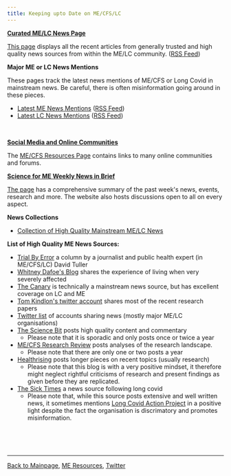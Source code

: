```yaml
---
title: Keeping upto Date on ME/CFS/LC
---
```



**[Curated ME/LC News Page](https://me-cfs.github.io/news/community/)**

[This page](https://me-cfs.github.io/news/community/) displays all the recent articles from generally trusted and high quality news sources from within the ME/LC community. ([RSS Feed](https://me-cfs.github.io/news/rss/community.xml))
<br/>

**Major ME or LC News Mentions**

These pages track the latest news mentions of ME/CFS or Long Covid in mainstream news. Be careful, there is often misinformation going around in these pieces.
* [Latest ME News Mentions](https://me-cfs.github.io/news/me/) ([RSS Feed](https://me-cfs.github.io/news/rss/me-mentions.xml))
* [Latest LC News Mentions](https://me-cfs.github.io/news/lc/) ([RSS Feed](https://me-cfs.github.io/news/rss/lc-mentions.xml))
<br/>

**[Social Media and Online Communities](https://me-cfs.github.io/useful-resources.html)**

The [ME/CFS Resources Page](https://me-cfs.github.io/useful-resources.html) contains links to many online communities and forums.
<br/>

**[Science for ME Weekly News in Brief](https://www.s4me.info/forums/weekly-me-news-in-brief.102/)**

[The page](https://www.s4me.info/forums/weekly-me-news-in-brief.102/) has a comprehensive summary of the past week's news, events, research and more. The website also hosts discussions open to all on every aspect.
<br/>

**News Collections**
* [Collection of High Quality Mainstream ME/LC News](https://me-cfs.github.io/news/collection/mainstream.html)

**List of High Quality ME News Sources:**
* [Trial By Error](https://virology.ws/david-tuller-posts/) a column by a journalist and public health expert (in ME/CFS/LC) David Tuller
* [Whitney Dafoe's Blog](https://whitneydafoe.com/mecfs/) shares the experience of living when very severely affected
* [The Canary](https://www.thecanary.co/topics/mecfs/) is technically a mainstream news source, but has excellent coverage on LC and ME
* [Tom Kindlon's twitter account](https://x.com/tomkindlon?s=21) shares most of the recent research papers
* [Twitter list](https://x.com/i/lists/1792252442643509657) of accounts sharing news (mostly major ME/LC organisations)
* [The Science Bit](https://thesciencebit.net/category/me-cfs/) posts high quality content and commentary
  * Please note that it is sporadic and only posts once or twice a year
* [ME/CFS Research Review](https://mecfsresearchreview.me) posts analyses of the research landscape.
  * Please note that there are only one or two posts a year
* [Healthrising](https://www.healthrising.org) posts longer pieces on recent topics (usually research)
  * Please note that this blog is with a very positive mindset, it therefore might neglect rightful criticisms of research and present findings as given before they are replicated.
* [The Sick Times](https://thesicktimes.org) a news source following long covid
  * Please note that, while this source posts extensive and well written news, it sometimes mentions [Long Covid Action Project](https://me-cfs.github.io/LCAP.html) in a positive light despite the fact the organisation is discrimatory and promotes misinformation.

<br/><br/><br/>

---

[Back to Mainpage](https://me-cfs.github.io), [ME Resources](https://me-cfs.github.io/useful-resources.html), [Twitter](https://twitter.com/yann_mecfs)
